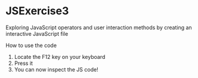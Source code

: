 # JSExercise3
Exploring JavaScript operators and user interaction methods by creating an interactive JavaScript file

How to use the code

1. Locate the F12 key on your keyboard
2. Press it
3. You can now inspect the JS code!
